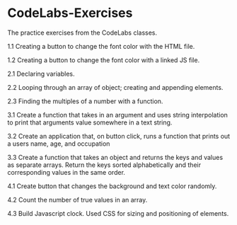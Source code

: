 # CodeLabs-Exercises
The practice exercises from the CodeLabs classes.

1.1 Creating a button to change the font color with the HTML file.

1.2 Creating a button to change the font color with a linked JS file.

2.1 Declaring variables.

2.2 Looping through an array of object; creating and appending elements. 

2.3 Finding the multiples of a number with a function. 

3.1 Create a function that takes in an argument and uses string interpolation to print that arguments value somewhere in a text string.

3.2 Create an application that, on button click, runs a function that prints out a users name, age, and occupation

3.3 Create a function that takes an object and returns the keys and values as separate arrays. Return the keys sorted alphabetically and their corresponding values in the same order.

4.1 Create button that changes the background and text color randomly.

4.2 Count the number of true values in an array.

4.3 Build Javascript clock. Used CSS for sizing and positioning of elements.